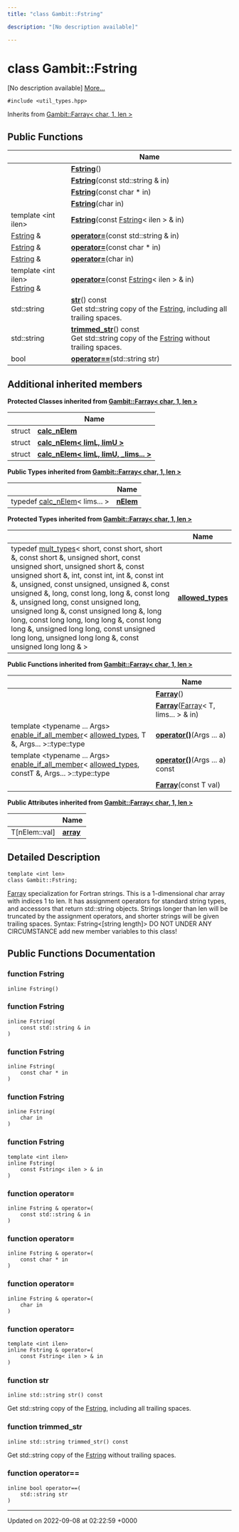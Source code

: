 ```yaml
---
title: "class Gambit::Fstring"

description: "[No description available]"

---
```


# class Gambit::Fstring



[No description available] [More...](#detailed-description)


`#include <util_types.hpp>`

Inherits from [Gambit::Farray< char, 1, len >](/documentation/code/classes/classgambit_1_1farray/)

## Public Functions

|                | Name           |
| -------------- | -------------- |
| | **[Fstring](/documentation/code/classes/classgambit_1_1fstring/#function-fstring)**() |
| | **[Fstring](/documentation/code/classes/classgambit_1_1fstring/#function-fstring)**(const std::string & in) |
| | **[Fstring](/documentation/code/classes/classgambit_1_1fstring/#function-fstring)**(const char * in) |
| | **[Fstring](/documentation/code/classes/classgambit_1_1fstring/#function-fstring)**(char in) |
| template <int ilen\> <br>| **[Fstring](/documentation/code/classes/classgambit_1_1fstring/#function-fstring)**(const [Fstring](/documentation/code/classes/classgambit_1_1fstring/)< ilen > & in) |
| [Fstring](/documentation/code/classes/classgambit_1_1fstring/) & | **[operator=](/documentation/code/classes/classgambit_1_1fstring/#function-operator)**(const std::string & in) |
| [Fstring](/documentation/code/classes/classgambit_1_1fstring/) & | **[operator=](/documentation/code/classes/classgambit_1_1fstring/#function-operator)**(const char * in) |
| [Fstring](/documentation/code/classes/classgambit_1_1fstring/) & | **[operator=](/documentation/code/classes/classgambit_1_1fstring/#function-operator)**(char in) |
| template <int ilen\> <br>[Fstring](/documentation/code/classes/classgambit_1_1fstring/) & | **[operator=](/documentation/code/classes/classgambit_1_1fstring/#function-operator)**(const [Fstring](/documentation/code/classes/classgambit_1_1fstring/)< ilen > & in) |
| std::string | **[str](/documentation/code/classes/classgambit_1_1fstring/#function-str)**() const<br>Get std::string copy of the [Fstring](/documentation/code/classes/classgambit_1_1fstring/), including all trailing spaces.  |
| std::string | **[trimmed_str](/documentation/code/classes/classgambit_1_1fstring/#function-trimmed-str)**() const<br>Get std::string copy of the [Fstring](/documentation/code/classes/classgambit_1_1fstring/) without trailing spaces.  |
| bool | **[operator==](/documentation/code/classes/classgambit_1_1fstring/#function-operator)**(std::string str) |

## Additional inherited members

**Protected Classes inherited from [Gambit::Farray< char, 1, len >](/documentation/code/classes/classgambit_1_1farray/)**

|                | Name           |
| -------------- | -------------- |
| struct | **[calc_nElem](/documentation/code/classes/structgambit_1_1farray_1_1calc__nelem/)**  |
| struct | **[calc_nElem< limL, limU >](/documentation/code/classes/structgambit_1_1farray_1_1calc__nelem_3_01liml_00_01limu_01_4/)**  |
| struct | **[calc_nElem< limL, limU, _lims... >](/documentation/code/classes/structgambit_1_1farray_1_1calc__nelem_3_01liml_00_01limu_00_01__lims_8_8_8_01_4/)**  |

**Public Types inherited from [Gambit::Farray< char, 1, len >](/documentation/code/classes/classgambit_1_1farray/)**

|                | Name           |
| -------------- | -------------- |
| typedef [calc_nElem](/documentation/code/classes/structgambit_1_1farray_1_1calc__nelem/)< lims... > | **[nElem](/documentation/code/classes/classgambit_1_1farray/#typedef-nelem)**  |

**Protected Types inherited from [Gambit::Farray< char, 1, len >](/documentation/code/classes/classgambit_1_1farray/)**

|                | Name           |
| -------------- | -------------- |
| typedef [mult_types](/documentation/code/classes/structgambit_1_1mult__types/)< short, const short, short &, const short &, unsigned short, const unsigned short, unsigned short &, const unsigned short &, int, const int, int &, const int &, unsigned, const unsigned, unsigned &, const unsigned &, long, const long, long &, const long &, unsigned long, const unsigned long, unsigned long &, const unsigned long &, long long, const long long, long long &, const long long &, unsigned long long, const unsigned long long, unsigned long long &, const unsigned long long & > | **[allowed_types](/documentation/code/classes/classgambit_1_1farray/#typedef-allowed-types)**  |

**Public Functions inherited from [Gambit::Farray< char, 1, len >](/documentation/code/classes/classgambit_1_1farray/)**

|                | Name           |
| -------------- | -------------- |
| | **[Farray](/documentation/code/classes/classgambit_1_1farray/#function-farray)**() |
| | **[Farray](/documentation/code/classes/classgambit_1_1farray/#function-farray)**([Farray](/documentation/code/classes/classgambit_1_1farray/)< T, lims... > & in) |
| template <typename ... Args\> <br>[enable_if_all_member](/documentation/code/classes/structgambit_1_1enable__if__all__member/)< [allowed_types](/documentation/code/classes/structgambit_1_1mult__types/), T &, Args... >::type::type | **[operator()](/documentation/code/classes/classgambit_1_1farray/#function-operator)**(Args ... a) |
| template <typename ... Args\> <br>[enable_if_all_member](/documentation/code/classes/structgambit_1_1enable__if__all__member/)< [allowed_types](/documentation/code/classes/structgambit_1_1mult__types/), constT &, Args... >::type::type | **[operator()](/documentation/code/classes/classgambit_1_1farray/#function-operator)**(Args ... a) const |
| | **[Farray](/documentation/code/classes/classgambit_1_1farray/#function-farray)**(const T val) |

**Public Attributes inherited from [Gambit::Farray< char, 1, len >](/documentation/code/classes/classgambit_1_1farray/)**

|                | Name           |
| -------------- | -------------- |
| T[nElem::val] | **[array](/documentation/code/classes/classgambit_1_1farray/#variable-array)**  |


## Detailed Description

```
template <int len>
class Gambit::Fstring;
```


[Farray](/documentation/code/classes/classgambit_1_1farray/) specialization for Fortran strings. This is a 1-dimensional char array with indices 1 to len. It has assignment operators for standard string types, and accessors that return std::string objects. Strings longer than len will be truncated by the assignment operators, and shorter strings will be given trailing spaces. Syntax: Fstring<[string length]> DO NOT UNDER ANY CIRCUMSTANCE add new member variables to this class! 

## Public Functions Documentation

### function Fstring

```
inline Fstring()
```


### function Fstring

```
inline Fstring(
    const std::string & in
)
```


### function Fstring

```
inline Fstring(
    const char * in
)
```


### function Fstring

```
inline Fstring(
    char in
)
```


### function Fstring

```
template <int ilen>
inline Fstring(
    const Fstring< ilen > & in
)
```


### function operator=

```
inline Fstring & operator=(
    const std::string & in
)
```


### function operator=

```
inline Fstring & operator=(
    const char * in
)
```


### function operator=

```
inline Fstring & operator=(
    char in
)
```


### function operator=

```
template <int ilen>
inline Fstring & operator=(
    const Fstring< ilen > & in
)
```


### function str

```
inline std::string str() const
```

Get std::string copy of the [Fstring](/documentation/code/classes/classgambit_1_1fstring/), including all trailing spaces. 

### function trimmed_str

```
inline std::string trimmed_str() const
```

Get std::string copy of the [Fstring](/documentation/code/classes/classgambit_1_1fstring/) without trailing spaces. 

### function operator==

```
inline bool operator==(
    std::string str
)
```


-------------------------------

Updated on 2022-09-08 at 02:22:59 +0000